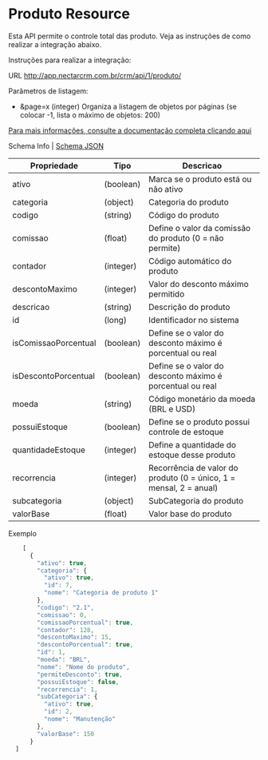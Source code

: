 # Produto Resource

Esta API permite o controle total das produto. Veja as instruções de como realizar a integração abaixo.

Instruções para realizar a integração:

URL
http://app.nectarcrm.com.br/crm/api/1/produto/

Parâmetros de listagem:
* &page=x (integer) Organiza a listagem de objetos por páginas (se colocar -1, lista o máximo de objetos: 200)

[Para mais informações, consulte a documentação completa clicando aqui](http://docs.nectarcrm.apiary.io)

Schema Info | [Schema JSON](schema.json)

Propriedade | Tipo | Descricao
------------ | ------------- | -------------
ativo | (boolean) | Marca se o produto está ou não ativo
categoria | (object) | Categoria do produto
codigo | (string) | Código do produto
comissao | (float) | Define o valor da comissão do produto (0 = não permite)
contador | (integer) | Código automático do produto
descontoMaximo | (integer) | Valor do desconto máximo permitido
descricao | (string) | Descrição do produto
id | (long) | Identificador no sistema
isComissaoPorcentual | (boolean) | Define se o valor do desconto máximo é porcentual ou real
isDescontoPorcentual | (boolean) | Define se o valor do desconto máximo é porcentual ou real
moeda | (string) | Código monetário da moeda (BRL e USD)
possuiEstoque | (boolean) | Define se o produto possui controle de estoque
quantidadeEstoque | (integer) | Define a quantidade do estoque desse produto
recorrencia | (integer) | Recorrência de valor do produto (0 = único, 1 = mensal, 2 = anual)
subcategoria | (object) | SubCategoria do produto
valorBase | (float) | Valor base do produto

Exemplo
```js
    [
      {
        "ativo": true,
        "categoria": {
          "ativo": true,
          "id": 7,
          "nome": "Categoria de produto 1"
        },
        "codigo": "2.1",
        "comissao": 0,
        "comissaoPorcentual": true,
        "contador": 128,
        "descontoMaximo": 15,
        "descontoPorcentual": true,
        "id": 1,
        "moeda": "BRL",
        "nome": "Nome do produto",
        "permiteDesconto": true,
        "possuiEstoque": false,
        "recorrencia": 1,
        "subCategoria": {
          "ativo": true,
          "id": 2,
          "nome": "Manutenção"
        },
        "valorBase": 150
      }
  ]
```